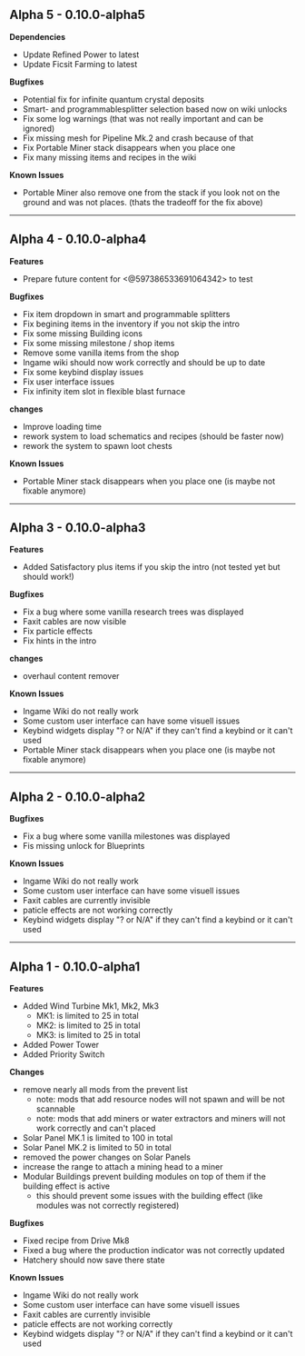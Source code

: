 ## Alpha 5 - 0.10.0-alpha5

**Dependencies**

-   Update Refined Power to latest
-   Update Ficsit Farming to latest

**Bugfixes**

-   Potential fix for infinite quantum crystal deposits
-   Smart- and programmablesplitter selection based now on wiki unlocks
-   Fix some log warnings (that was not really important and can be ignored)
-   Fix missing mesh for Pipeline Mk.2 and crash because of that
-   Fix Portable Miner stack disappears when you place one
-   Fix many missing items and recipes in the wiki

**Known Issues**

-   Portable Miner also remove one from the stack if you look not on the ground and was not places. (thats the tradeoff for the fix above)

---

## Alpha 4 - 0.10.0-alpha4

**Features**

-   Prepare future content for <@597386533691064342> to test

**Bugfixes**

-   Fix item dropdown in smart and programmable splitters
-   Fix begining items in the inventory if you not skip the intro
-   Fix some missing Building icons
-   Fix some missing milestone / shop items
-   Remove some vanilla items from the shop
-   Ingame wiki should now work correctly and should be up to date
-   Fix some keybind display issues
-   Fix user interface issues
-   Fix infinity item slot in flexible blast furnace

**changes**

-   Improve loading time
-   rework system to load schematics and recipes (should be faster now)
-   rework the system to spawn loot chests

**Known Issues**

-   Portable Miner stack disappears when you place one (is maybe not fixable anymore)

---

## Alpha 3 - 0.10.0-alpha3

**Features**

-   Added Satisfactory plus items if you skip the intro (not tested yet but should work!)

**Bugfixes**

-   Fix a bug where some vanilla research trees was displayed
-   Faxit cables are now visible
-   Fix particle effects
-   Fix hints in the intro

**changes**

-   overhaul content remover

**Known Issues**

-   Ingame Wiki do not really work
-   Some custom user interface can have some visuell issues
-   Keybind widgets display "? or N/A" if they can't find a keybind or it can't used
-   Portable Miner stack disappears when you place one (is maybe not fixable anymore)

---

## Alpha 2 - 0.10.0-alpha2

**Bugfixes**

-   Fix a bug where some vanilla milestones was displayed
-   Fis missing unlock for Blueprints

**Known Issues**

-   Ingame Wiki do not really work
-   Some custom user interface can have some visuell issues
-   Faxit cables are currently invisible
-   paticle effects are not working correctly
-   Keybind widgets display "? or N/A" if they can't find a keybind or it can't used

---

## Alpha 1 - 0.10.0-alpha1

**Features**

-   Added Wind Turbine Mk1, Mk2, Mk3
    -   MK1: is limited to 25 in total
    -   MK2: is limited to 25 in total
    -   MK3: is limited to 25 in total
-   Added Power Tower
-   Added Priority Switch

**Changes**

-   remove nearly all mods from the prevent list
    -   note: mods that add resource nodes will not spawn and will be not scannable
    -   note: mods that add miners or water extractors and miners will not work correctly and can't placed
-   Solar Panel MK.1 is limited to 100 in total
-   Solar Panel MK.2 is limited to 50 in total
-   removed the power changes on Solar Panels
-   increase the range to attach a mining head to a miner
-   Modular Buildings prevent building modules on top of them if the building effect is active
    -   this should prevent some issues with the building effect (like modules was not correctly registered)

**Bugfixes**

-   Fixed recipe from Drive Mk8
-   Fixed a bug where the production indicator was not correctly updated
-   Hatchery should now save there state

**Known Issues**

-   Ingame Wiki do not really work
-   Some custom user interface can have some visuell issues
-   Faxit cables are currently invisible
-   paticle effects are not working correctly
-   Keybind widgets display "? or N/A" if they can't find a keybind or it can't used
